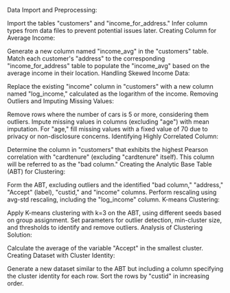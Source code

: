Data Import and Preprocessing:

Import the tables "customers" and "income_for_address."
Infer column types from data files to prevent potential issues later.
Creating Column for Average Income:

Generate a new column named "income_avg" in the "customers" table.
Match each customer's "address" to the corresponding "income_for_address" table to populate the "income_avg" based on the average income in their location.
Handling Skewed Income Data:

Replace the existing "income" column in "customers" with a new column named "log_income," calculated as the logarithm of the income.
Removing Outliers and Imputing Missing Values:

Remove rows where the number of cars is 5 or more, considering them outliers.
Impute missing values in columns (excluding "age") with mean imputation. For "age," fill missing values with a fixed value of 70 due to privacy or non-disclosure concerns.
Identifying Highly Correlated Column:

Determine the column in "customers" that exhibits the highest Pearson correlation with "cardtenure" (excluding "cardtenure" itself). This column will be referred to as the "bad column."
Creating the Analytic Base Table (ABT) for Clustering:

Form the ABT, excluding outliers and the identified "bad column," "address," "Accept" (label), "custid," and "income" columns.
Perform rescaling using avg-std rescaling, including the "log_income" column.
K-means Clustering:

Apply K-means clustering with k=3 on the ABT, using different seeds based on group assignment.
Set parameters for outlier detection, min-cluster size, and thresholds to identify and remove outliers.
Analysis of Clustering Solution:

Calculate the average of the variable "Accept" in the smallest cluster.
Creating Dataset with Cluster Identity:

Generate a new dataset similar to the ABT but including a column specifying the cluster identity for each row.
Sort the rows by "custid" in increasing order.
